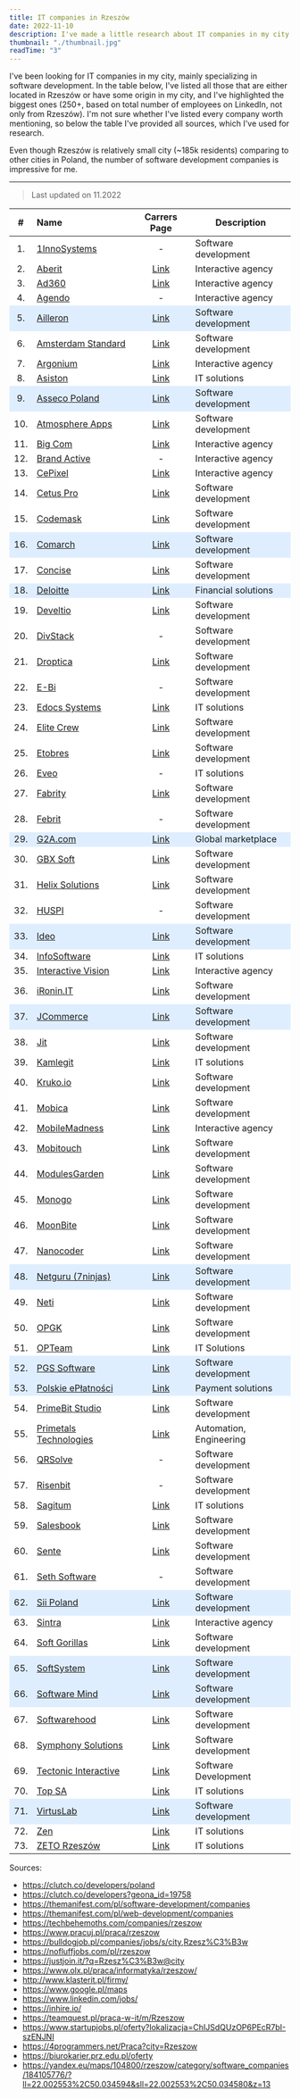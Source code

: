 ```yaml
---
title: IT companies in Rzeszów
date: 2022-11-10
description: I've made a little research about IT companies in my city.
thumbnail: "./thumbnail.jpg"
readTime: "3"
---
```


<style>
  .companies tr { background: #ffffff!important }
  .companies tr:nth-child(5) { background: #dfeeff!important }
  .companies tr:nth-child(9) { background: #dfeeff!important }
  .companies tr:nth-child(16) { background: #dfeeff!important }
  .companies tr:nth-child(18) { background: #dfeeff!important }
  .companies tr:nth-child(29) { background: #dfeeff!important }
  .companies tr:nth-child(33) { background: #dfeeff!important }
  .companies tr:nth-child(37) { background: #dfeeff!important }
  .companies tr:nth-child(48) { background: #dfeeff!important }
  .companies tr:nth-child(52) { background: #dfeeff!important }
  .companies tr:nth-child(53) { background: #dfeeff!important }
  .companies tr:nth-child(62) { background: #dfeeff!important }
  .companies tr:nth-child(65) { background: #dfeeff!important }
  .companies tr:nth-child(66) { background: #dfeeff!important }
  .companies tr:nth-child(71) { background: #dfeeff!important }
</style>

I've been looking for IT companies in my city, mainly specializing in software development. In the table below, I've listed all those that are either located in Rzeszów or have some origin in my city, and I've highlighted the biggest ones (250+, based on total number of employees on LinkedIn, not only from Rzeszów). I'm not sure whether I've listed every company worth mentioning, so below the table I've provided all sources, which I've used for research.

Even though Rzeszów is relatively small city (~185k residents) comparing to other cities in Poland, the number of software development companies is impressive for me.

---

> Last updated on 11.2022


<div class="companies">

\# | Name | Carrers Page | Description
:-: | :--- | :---: | ---
1\.| [1InnoSystems](https://1ins.pl/en) | - | Software development
2\.| [Aberit](https://aberit.eu/pl/) | [Link](https://aberit.eu/pl/dolacz-do-nas/) | Interactive agency
3\.| [Ad360](https://ad360.com.pl/) | [Link](https://ad360.com.pl/kariera/) | Interactive agency
4\.| [Agendo](https://www.agendo.pl/) | - | Interactive agency
5\.| [Ailleron](https://ailleron.com/) | [Link](https://kariera.ailleron.com/) | Software development
6\.| [Amsterdam Standard](https://amsterdamstandard.com/en) | [Link](https://amsterdamstandard.com/en/careers) | Software development
7\.| [Argonium](https://www.argonium.pl/) | [Link](https://www.argonium.pl/oferty_pracy) | Interactive agency
8\.| [Asiston](https://asiston.pl/) | [Link](https://asiston.pl/kariera-2/) | IT solutions
9\.| [Asseco Poland](https://pl.asseco.com/) | [Link](https://praca.asseco.com/OfertyWyszukiwaniestart) | Software development
10\.| [Atmosphere Apps](https://www.atmosphereapps.com/) | [Link](https://www.atmosphereapps.com/job-offers) | Software development
11\.| [Big Com](https://www.bigcom.pl/) | [Link](https://www.bigcom.pl/Kariera) | Interactive agency
12\.| [Brand Active](https://brandactive.co/) | - | Interactive agency
13\.| [CePixel](https://cepixel.com/pl/) | [Link](https://cepixel.com/pl/kariera/) | Interactive agency
14\.| [Cetus Pro](https://cetuspro.com/) | [Link](https://cetuspro.com/en/career) | Software development
15\.| [Codemask](https://codemask.com/) | [Link](https://nofluffjobs.com/pl/company/codemask-tu11qgqi) | Software development
16\.| [Comarch](https://comarch.pl/) | [Link](https://kariera.comarch.pl/praca/) | Software development
17\.| [Concise](https://concisesoftware.com/) | [Link](https://concisesoftware.com/join-us/) | Software development
18\.| [Deloitte](https://www2.deloitte.com/pl/pl.html) | [Link](https://apply.deloittece.com/pl_PL/careers/SearchJobs/?523=%5B5515%5D&523_format=1482&524=%5B3518%5D&524_format=1483&listFilterMode=1&jobRecordsPerPage=10&) | Financial solutions
19\.| [Develtio](https://develtio.com/) | [Link](https://develtio.com/career/) | Software development
20\.| [DivStack](https://divstack.pl/) | - | Software development
21\.| [Droptica](https://www.droptica.com/) | [Link](https://www.kariera.droptica.pl/oferty-pracy/) | Software development
22\.| [E-Bi](https://e-bi.pl/) | - | Software development
23\.| [Edocs Systems](https://edocssystems.com/) | [Link](https://edocssystems.com/kariera/) | IT solutions
24\.| [Elite Crew](https://elitecrew.io/) | [Link](https://elitecrew.io/career/) | Software development
25\.| [Etobres](https://etobres.pl/) | [Link](https://etobres.pl/kariera/) | Software development
26\.| [Eveo](https://eveo.pl/) | - | IT solutions
27\.| [Fabrity](https://fabrity.com/) | [Link](https://fabrity.com/career/) | Software development
28\.| [Febrit](https://febrit.co/) | - | Software development
29\.| [G2A.com](https://www.g2a.co/) | [Link](https://www.g2a.co/job-offer/) | Global marketplace
30\.| [GBX Soft](https://gbxsoft.com/) | [Link](https://gbxsoft.com/kariera) | Software development
31\.| [Helix Solutions](https://helixsolutions.pl/) | [Link](https://helixsolutions.pl/wspolpraca/) | Software development
32\.| [HUSPI](https://huspi.com/) | - | Software development
33\.| [Ideo](https://www.ideo.pl/) | [Link](https://www.ideo.pl/kariera/oferty-pracy/) | Software development
34\.| [InfoSoftware](https://infosoftware.pl/) | [Link](https://infosoftware.pl/praca/) | IT solutions
35\.| [Interactive Vision](https://interactivevision.pl/) | [Link](https://interactivevision.pl/kariera) | Interactive agency
36\.| [iRonin.IT](https://www.ironin.it/) | [Link](https://careers.ironin.it/) | Software development
37\.| [JCommerce](https://www.jcommerce.eu/) | [Link](https://www.jcommerce.pl/kariera/oferty-pracy) | Software development
38\.| [Jit](https://jit.team/) | [Link](https://jit.team/join) | Software development
39\.| [Kamlegit](https://www.kamlegit.pl/) | [Link](https://www.kamlegit.pl/rekrutacja/) | IT solutions
40\.| [Kruko.io](https://www.kruko.io/) | [Link](https://www.kruko.io/career/job) | Software development
41\.| [Mobica](https://mobica.com/) | [Link](https://mobica.com/join-the-team) | Software development
42\.| [MobileMadness](https://mobilemadness.pl) | [Link](https://mobilemadness.pl/kariera) | Interactive agency
43\.| [Mobitouch](https://mobitouch.net/pl/) | [Link](https://mobitouch.net/pl/careers/) | Software development
44\.| [ModulesGarden](https://www.modulesgarden.com/) | [Link](https://www.modulesgarden.com/about-us#careers) | Software development
45\.| [Monogo](https://monogo.pl) | [Link](https://monogo.pl/kariera) | Software development
46\.| [MoonBite](https://www.moonbite.pl) | [Link](https://www.moonbite.pl/kariera) | Software development
47\.| [Nanocoder](https://nanocoder.pl/) | [Link](https://nanocoder.pl/aktualnosci/) | Software development
48\.| [Netguru (7ninjas)](https://www.netguru.com/) | [Link](https://www.netguru.com/career) | Software development
49\.| [Neti](https://www.neti-soft.com/) | [Link](https://kariera.neti-soft.com/en/) | Software development
50\.| [OPGK](https://www.opgk.rzeszow.pl/) | [Link](https://www.opgk.rzeszow.pl/kariera) | Software development
51\.| [OPTeam](https://opteam.pl/) | [Link](https://opteam.pl/kariera/oferty-pracy) | IT Solutions
52\.| [PGS Software](https://www.pgs-soft.com/) | [Link](https://career.pgs-soft.com/) | Software development
53\.| [Polskie ePłatności](https://pep.pl/) | [Link](https://pep.pl/kariera/) | Payment solutions
54\.| [PrimeBit Studio](www.primebitstudio.com) | [Link](https://www.primebitstudio.com/p/career) | Software development
55\.| [Primetals Technologies](https://www.primetals.com/) | [Link](https://nofluffjobs.com/pl/company/primetals-technologies-poland-gsu8yuql) | Automation, Engineering
56\.| [QRSolve](https://qrsolve.com/) | - | Software development
57\.| [Risenbit](http://risenbit.com/) | - | Software development
58\.| [Sagitum](https://sagitum.pl/) | [Link](https://sagitum.pl/kariera/) | IT solutions
59\.| [Salesbook](https://www.salesbook.com/pl/) | [Link](https://www.salesbook.com/pl/kariera) | Software development
60\.| [Sente](https://sente.pl/) | [Link](https://praca.sente.pl/oferty-pracy/) | Software development
61\.| [Seth Software](https://seth.software/) | - | Software development
62\.| [Sii Poland](https://sii.pl/) | [Link](https://sii.pl/oferty-pracy/) | Software development
63\.| [Sintra](https://sintraconsulting.pl/) | [Link](https://sintraconsulting.pl/praca/) | Interactive agency
64\.| [Soft Gorillas](https://softgorillas.com/) | [Link](https://softgorillas.com/pl/join-us/) | Software development
65\.| [SoftSystem](https://www.softsystem.pl/pl/) | [Link](https://www.softsystem.pl/pl/oferty-pracy-rzeszow/) | Software development
66\.| [Software Mind](https://softwaremind.com/) | [Link](https://careers.softwaremind.com/) | Software development
67\.| [Softwarehood](https://swhood.com/) | [Link](https://swhood.com/careers) | Software development
68\.| [Symphony Solutions](https://www.symphony-solutions.eu/) | [Link](https://www.symphony-solutions.eu/vacancies-poland/) | Software development
69\.| [Tectonic Interactive](https://www.tectonicinteractive.com/) | [Link](https://www.tectonicinteractive.com/careers) | Software Development
70\.| [Top SA](https://topsa.com.pl/) | [Link](https://topsa.com.pl/praca/) | IT solutions
71\.| [VirtusLab](https://virtuslab.com/) | [Link](https://virtuslab.com/join-us/) | Software development
72\.| [Zen](https://www.zen.com/) | [Link](https://zen.traffit.com/career/) | IT solutions
73\.| [ZETO Rzeszów](https://zetorzeszow.pl/) | [Link](https://kariera.zetorzeszow.pl/) | IT solutions

</div>

Sources:
- https://clutch.co/developers/poland
- https://clutch.co/developers?geona_id=19758
- https://themanifest.com/pl/software-development/companies
- https://themanifest.com/pl/web-development/companies
- https://techbehemoths.com/companies/rzeszow
- https://www.pracuj.pl/praca/rzeszow
- https://bulldogjob.pl/companies/jobs/s/city,Rzesz%C3%B3w
- https://nofluffjobs.com/pl/rzeszow
- https://justjoin.it/?q=Rzesz%C3%B3w@city
- https://www.olx.pl/praca/informatyka/rzeszow/
- http://www.klasterit.pl/firmy/
- https://www.google.pl/maps
- https://www.linkedin.com/jobs/
- https://inhire.io/
- https://teamquest.pl/praca-w-it/m/Rzeszow
- https://www.startupjobs.pl/oferty?lokalizacja=ChIJSdQUzOP6PEcR7bI-szENJNI
- https://4programmers.net/Praca?city=Rzeszow
- https://biurokarier.prz.edu.pl/oferty
- https://yandex.eu/maps/104800/rzeszow/category/software_companies/184105776/?ll=22.002553%2C50.034594&sll=22.002553%2C50.034580&z=13
